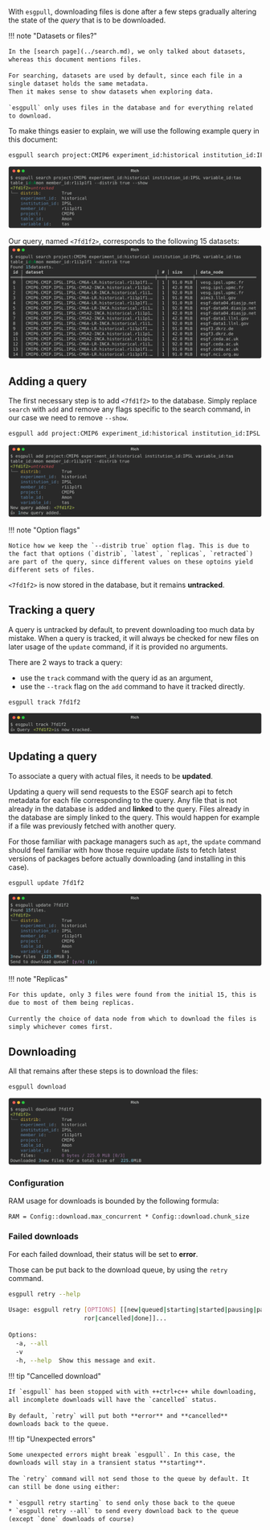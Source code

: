 With `esgpull`, downloading files is done after a few steps gradually altering the state of the *query* that is to be downloaded.

!!! note "Datasets or files?"

    In the [search page](../search.md), we only talked about datasets, whereas this document mentions files.

    For searching, datasets are used by default, since each file in a single dataset holds the same metadata.
    Then it makes sense to show datasets when exploring data.

    `esgpull` only uses files in the database and for everything related to download.

To make things easier to explain, we will use the following example query in this document:

```sh
esgpull search project:CMIP6 experiment_id:historical institution_id:IPSL variable_id:tas table_id:Amon member_id:r1i1p1f1 --distrib true --show
```
![esgpull download](images/download_1.svg)

Our query, named `<7fd1f2>`, corresponds to the following 15 datasets:
![esgpull download](images/download_2.svg)


## Adding a query

The first necessary step is to add `<7fd1f2>` to the database.
Simply replace `search` with `add` and remove any flags specific to the search command, in our case we need to remove `--show`.

```sh
esgpull add project:CMIP6 experiment_id:historical institution_id:IPSL variable_id:tas table_id:Amon member_id:r1i1p1f1 --distrib true
```
![esgpull download](images/download_3.svg)

!!! note "Option flags"

    Notice how we keep the `--distrib true` option flag. This is due to the fact that options (`distrib`, `latest`, `replicas`, `retracted`) are part of the query, since different values on these optoins yield different sets of files.

`<7fd1f2>` is now stored in the database, but it remains **untracked**.


## Tracking a query

A query is untracked by default, to prevent downloading too much data by mistake.
When a query is tracked, it will always be checked for new files on later usage of the `update` command, if it is provided no arguments.

There are 2 ways to track a query:

- use the `track` command with the query id as an argument,
- use the `--track` flag on the `add` command to have it tracked directly.

```sh
esgpull track 7fd1f2
```
![esgpull download](images/download_4.svg)


## Updating a query

To associate a query with actual files, it needs to be **updated**.

Updating a query will send requests to the ESGF search api to fetch metadata for each file corresponding to the query. Any file that is not already in the database is added and **linked** to the query. Files already in the database are simply linked to the query. This would happen for example if a file was previously fetched with another query.

For those familiar with package managers such as `apt`, the `update` command should feel familiar with how those require update *lists* to fetch latest versions of packages before actually downloading (and installing in this case).

```sh
esgpull update 7fd1f2
```
![esgpull download](images/download_5.svg)

!!! note "Replicas"

    For this update, only 3 files were found from the initial 15, this is due to most of them being replicas.

    Currently the choice of data node from which to download the files is simply whichever comes first.


## Downloading

All that remains after these steps is to download the files:

```sh
esgpull download
```
![esgpull download](images/download_6.svg)

### Configuration

RAM usage for downloads is bounded by the following formula:

```
RAM = Config::download.max_concurrent * Config::download.chunk_size
```

### Failed downloads

For each failed download, their status will be set to **error**.

Those can be put back to the download queue, by using the `retry` command.

```sh
esgpull retry --help
```
```{.sh .markdown .result}
Usage: esgpull retry [OPTIONS] [[new|queued|starting|started|pausing|paused|er
                     ror|cancelled|done]]...

Options:
  -a, --all
  -v
  -h, --help  Show this message and exit.
```

!!! tip "Cancelled download"

    If `esgpull` has been stopped with with ++ctrl+c++ while downloading, all incomplete downloads will have the `cancelled` status.

    By default, `retry` will put both **error** and **cancelled** downloads back to the queue.

!!! tip "Unexpected errors"

    Some unexpected errors might break `esgpull`. In this case, the downloads will stay in a transient status **starting**.

    The `retry` command will not send those to the queue by default. It can still be done using either:

    * `esgpull retry starting` to send only those back to the queue
    * `esgpull retry --all` to send every download back to the queue (except `done` downloads of course)
